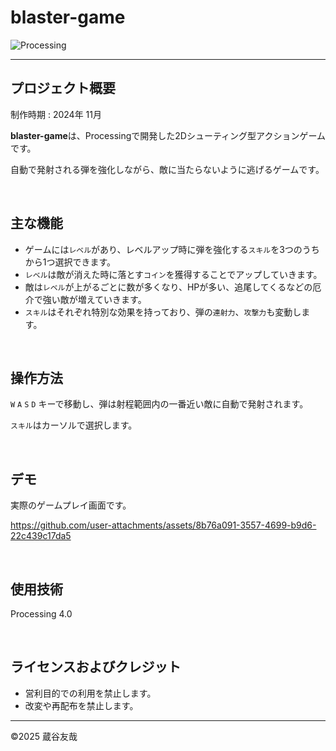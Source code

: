# blaster-game
<img alt="Processing" src="https://img.shields.io/badge/4.0-Processing-0099E5.svg?logo=&style=for-the-badge">

------

## プロジェクト概要
制作時期 : 2024年 11月

**blaster-game**は、Processingで開発した2Dシューティング型アクションゲームです。

自動で発射される弾を強化しながら、敵に当たらないように逃げるゲームです。

&nbsp;  

## 主な機能
* ゲームには`レベル`があり、レベルアップ時に弾を強化する`スキル`を3つのうちから1つ選択できます。
* `レベル`は敵が消えた時に落とす`コイン`を獲得することでアップしていきます。
* 敵は`レベル`が上がるごとに数が多くなり、HPが多い、追尾してくるなどの厄介で強い敵が増えていきます。
* `スキル`はそれぞれ特別な効果を持っており、弾の`連射力`、`攻撃力`も変動します。

&nbsp;  

## 操作方法
`W` `A` `S` `D` キーで移動し、弾は射程範囲内の一番近い敵に自動で発射されます。

`スキル`はカーソルで選択します。

&nbsp;  

## デモ
実際のゲームプレイ画面です。

https://github.com/user-attachments/assets/8b76a091-3557-4699-b9d6-22c439c17da5

&nbsp;  

## 使用技術
Processing 4.0

&nbsp;  

## ライセンスおよびクレジット
* 営利目的での利用を禁止します。
* 改変や再配布を禁止します。

------

©️2025 蔵谷友哉
